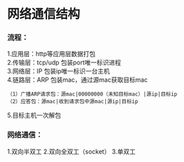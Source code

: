 # 网络通信结构

<h3>流程：</h3>

1.应用层：http等应用层数据打包  
2.传输层：tcp/udp  包装port唯一标识进程     
3.网络层：IP 包装ip唯一标识一台主机   
4.链路层：ARP 包装mac，通过源mac获取目标mac   

    （1）广播ARP请求包：源mac|00000000（未知目标mac）|源ip|目标ip
    （2）应答包：源mac|收到请求包中源mac|源ip|目标ip

5.目标主机一次解包

<h3>网络通信：</h3>
1.双向半双工     
2.双向全双工（socket）     
3.单双工   